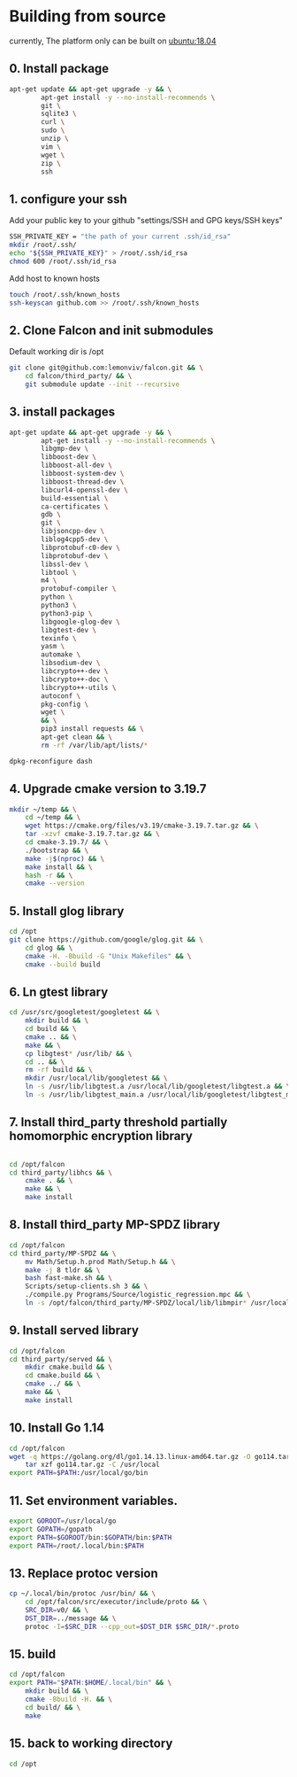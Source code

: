 # Building from source

currently, The platform only can be built on <ubuntu:18.04>

## 0. Install package

```bash
apt-get update && apt-get upgrade -y && \
        apt-get install -y --no-install-recommends \
        git \
        sqlite3 \
        curl \
        sudo \
        unzip \
        vim \
        wget \
        zip \
        ssh
```


## 1. configure your ssh

Add your public key to your github "settings/SSH and GPG keys/SSH keys"


```bash
SSH_PRIVATE_KEY = "the path of your current .ssh/id_rsa"
mkdir /root/.ssh/
echo "${SSH_PRIVATE_KEY}" > /root/.ssh/id_rsa
chmod 600 /root/.ssh/id_rsa
```

Add host to known hosts

```bash
touch /root/.ssh/known_hosts
ssh-keyscan github.com >> /root/.ssh/known_hosts
```

## 2. Clone Falcon and init submodules

Default working dir is /opt
```bash
git clone git@github.com:lemonviv/falcon.git && \
    cd falcon/third_party/ && \
    git submodule update --init --recursive
```

## 3. install packages

```bash
apt-get update && apt-get upgrade -y && \
        apt-get install -y --no-install-recommends \
        libgmp-dev \
        libboost-dev \
        libboost-all-dev \
        libboost-system-dev \
        libboost-thread-dev \
        libcurl4-openssl-dev \
        build-essential \
        ca-certificates \
        gdb \
        git \
        libjsoncpp-dev \
        liblog4cpp5-dev \
        libprotobuf-c0-dev \
        libprotobuf-dev \
        libssl-dev \
        libtool \
        m4 \
        protobuf-compiler \
        python \
        python3 \
        python3-pip \
        libgoogle-glog-dev \
        libgtest-dev \
        texinfo \
        yasm \
        automake \
        libsodium-dev \
        libcrypto++-dev \
        libcrypto++-doc \
        libcrypto++-utils \
        autoconf \
        pkg-config \
        wget \
        && \
        pip3 install requests && \
        apt-get clean && \
        rm -rf /var/lib/apt/lists/*

dpkg-reconfigure dash
```


## 4. Upgrade cmake version to 3.19.7

```bash
mkdir ~/temp && \
    cd ~/temp && \
    wget https://cmake.org/files/v3.19/cmake-3.19.7.tar.gz && \
    tar -xzvf cmake-3.19.7.tar.gz && \
    cd cmake-3.19.7/ && \
    ./bootstrap && \
    make -j$(nproc) && \
    make install && \
    hash -r && \
    cmake --version
```


## 5. Install glog library

```bash
cd /opt
git clone https://github.com/google/glog.git && \
    cd glog && \
    cmake -H. -Bbuild -G "Unix Makefiles" && \
    cmake --build build
```

## 6. Ln gtest library

```bash
cd /usr/src/googletest/googletest && \
    mkdir build && \
    cd build && \
    cmake .. && \
    make && \
    cp libgtest* /usr/lib/ && \
    cd .. && \
    rm -rf build && \
    mkdir /usr/local/lib/googletest && \
    ln -s /usr/lib/libgtest.a /usr/local/lib/googletest/libgtest.a && \
    ln -s /usr/lib/libgtest_main.a /usr/local/lib/googletest/libgtest_main.a
```

## 7. Install third_party threshold partially homomorphic encryption library

```bash

cd /opt/falcon
cd third_party/libhcs && \
    cmake . && \
    make && \
    make install
```

## 8. Install third_party MP-SPDZ library

```bash
cd /opt/falcon
cd third_party/MP-SPDZ && \
    mv Math/Setup.h.prod Math/Setup.h && \
    make -j 8 tldr && \
    bash fast-make.sh && \
    Scripts/setup-clients.sh 3 && \
    ./compile.py Programs/Source/logistic_regression.mpc && \
    ln -s /opt/falcon/third_party/MP-SPDZ/local/lib/libmpir* /usr/local/lib/
```

## 9. Install served library

```bash
cd /opt/falcon
cd third_party/served && \
    mkdir cmake.build && \
    cd cmake.build && \
    cmake ../ && \
    make && \
    make install
```

## 10. Install Go 1.14

```bash
cd /opt/falcon
wget -q https://golang.org/dl/go1.14.13.linux-amd64.tar.gz -O go114.tar.gz && \
    tar xzf go114.tar.gz -C /usr/local
export PATH=$PATH:/usr/local/go/bin
```

## 11. Set environment variables.

```bash
export GOROOT=/usr/local/go
export GOPATH=/gopath
export PATH=$GOROOT/bin:$GOPATH/bin:$PATH
export PATH=/root/.local/bin:$PATH
```


## 13. Replace protoc version

```bash
cp ~/.local/bin/protoc /usr/bin/ && \
    cd /opt/falcon/src/executor/include/proto && \
    SRC_DIR=v0/ && \
    DST_DIR=../message && \
    protoc -I=$SRC_DIR --cpp_out=$DST_DIR $SRC_DIR/*.proto
```

## 15. build
```bash
cd /opt/falcon
export PATH="$PATH:$HOME/.local/bin" && \
    mkdir build && \
    cmake -Bbuild -H. && \
    cd build/ && \
    make
```

## 15. back to working directory 
```bash
cd /opt
```
